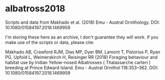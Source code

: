 # albatross2018
Scripts and data from Makhado et al. (2018) Emu - Austral Ornithology. DOI: 10.1080/01584197.2018.1469959

I'm storing these here as an archive, I don't guarantee they will work. If you make use of the scripts or data, please cite:

Makhado AB, Crawford RJM, Dias MP, Dyer BM, Lamont T, Pistorius P, Ryan PG, Upfold L, Weimerskirch H, Reisinger RR (2018) Foraging behaviour and habitat use by Indian Yellow-nosed Albatrosses ( Thalassarche carteri ) breeding at Prince Edward Island. Emu - Austral Ornithol 118:353–362. DOI: 10.1080/01584197.2018.1469959
